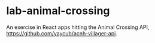 # lab-animal-crossing
An exercise in React apps hitting the Animal Crossing API, https://github.com/yaycub/acnh-villager-api.
